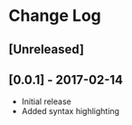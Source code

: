 # Change Log

## [Unreleased]

## [0.0.1] - 2017-02-14

- Initial release
- Added syntax highlighting
